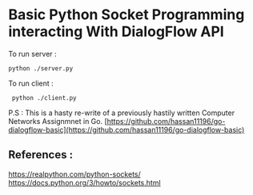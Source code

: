 # Basic Python Socket Programming interacting With DialogFlow API

To run server :
 

    python ./server.py                                                            

To run client :

     python ./client.py                  

P.S : This is a hasty re-write of a previously hastily written Computer Networks Assignmnet in Go. 
[https://github.com/hassan11196/go-dialogflow-basic](https://github.com/hassan11196/go-dialogflow-basic)

## References :

https://realpython.com/python-sockets/
https://docs.python.org/3/howto/sockets.html
